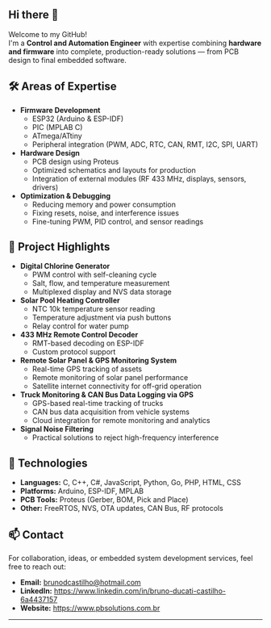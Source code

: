 ## Hi there 👋

Welcome to my GitHub!  
I'm a **Control and Automation Engineer** with expertise combining **hardware and firmware** into complete, production-ready solutions — from PCB design to final embedded software.

## 🛠 Areas of Expertise

- **Firmware Development**
  - ESP32 (Arduino & ESP-IDF)
  - PIC (MPLAB C)
  - ATmega/ATtiny
  - Peripheral integration (PWM, ADC, RTC, CAN, RMT, I2C, SPI, UART)
- **Hardware Design**
  - PCB design using Proteus
  - Optimized schematics and layouts for production
  - Integration of external modules (RF 433 MHz, displays, sensors, drivers)
- **Optimization & Debugging**
  - Reducing memory and power consumption
  - Fixing resets, noise, and interference issues
  - Fine-tuning PWM, PID control, and sensor readings

## 📂 Project Highlights

- **Digital Chlorine Generator**
  - PWM control with self-cleaning cycle
  - Salt, flow, and temperature measurement
  - Multiplexed display and NVS data storage
- **Solar Pool Heating Controller**
  - NTC 10k temperature sensor reading
  - Temperature adjustment via push buttons
  - Relay control for water pump
- **433 MHz Remote Control Decoder**
  - RMT-based decoding on ESP-IDF
  - Custom protocol support
- **Remote Solar Panel & GPS Monitoring System**
  - Real-time GPS tracking of assets
  - Remote monitoring of solar panel performance
  - Satellite internet connectivity for off-grid operation
- **Truck Monitoring & CAN Bus Data Logging via GPS**
  - GPS-based real-time tracking of trucks
  - CAN bus data acquisition from vehicle systems
  - Cloud integration for remote monitoring and analytics
- **Signal Noise Filtering**
  - Practical solutions to reject high-frequency interference

## 🧰 Technologies

- **Languages:** C, C++, C#, JavaScript, Python, Go, PHP, HTML, CSS  
- **Platforms:** Arduino, ESP-IDF, MPLAB  
- **PCB Tools:** Proteus (Gerber, BOM, Pick and Place)  
- **Other:** FreeRTOS, NVS, OTA updates, CAN Bus, RF protocols

## 📫 Contact

For collaboration, ideas, or embedded system development services, feel free to reach out:

- **Email:** brunodcastilho@hotmail.com
- **LinkedIn:** https://www.linkedin.com/in/bruno-ducati-castilho-6a4437157 
- **Website:** https://www.pbsolutions.com.br  

---

